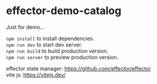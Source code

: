 # effector-demo-catalog

Just for demo...

`npm install` to install dependencies. <br/>
`npm run dev` to start dev server.<br/>
`npm run build` to build production version.<br/>
`npm run server` to preview production version.<br/>

effector state manager: https://github.com/effector/effector<br/>
vite js: https://vitejs.dev/
